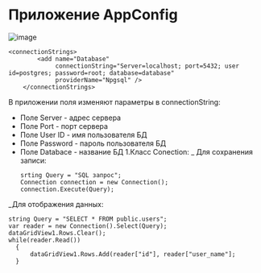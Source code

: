 # Приложение AppConfig

![image](https://github.com/UserID161/AppConfig-edit-WindowsForm/assets/134077160/59f5880c-76a9-4332-b3e8-0fcce12b658f)
<br>
```
<connectionStrings>
		<add name="Database"
			 connectionString="Server=localhost; port=5432; user id=postgres; password=root; database=database"
			 providerName="Npgsql" />
	</connectionStrings>
```
В приложении поля изменяют параметры в connectionString:
* Поле Server - адрес сервера
* Поле Port - порт сервера
* Поле User ID - имя пользователя БД
* Поле Password - пароль пользователя БД
* Поле Databace - название БД
1.Класс Conection:
 _ Для сохранения записи:
  ```
  srting Query = "SQL запрос";
  Connection connection = new Connection();
  connection.Execute(Query);
  ```
_Для отображения данных:
  ```
  string Query = "SELECT * FROM public.users";
  var reader = new Connection().Select(Query);
  dataGridView1.Rows.Clear();
  while(reader.Read())
  	{
 		dataGridView1.Rows.Add(reader["id"], reader["user_name"];
 	}
 ```


